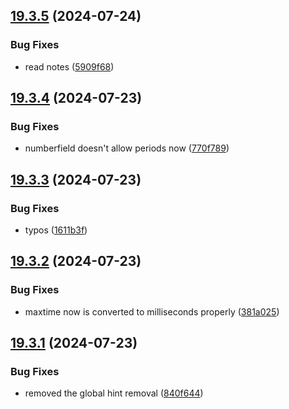 ## [19.3.5](https://github.com/Torwent/WaspLib/compare/v19.3.4...v19.3.5) (2024-07-24)


### Bug Fixes

* read notes ([5909f68](https://github.com/Torwent/WaspLib/commit/5909f68a58239a767158e6ac2a7b66046e28cda2))



## [19.3.4](https://github.com/Torwent/WaspLib/compare/v19.3.3...v19.3.4) (2024-07-23)


### Bug Fixes

* numberfield doesn't allow periods now ([770f789](https://github.com/Torwent/WaspLib/commit/770f7895f7983bc7aaa367916030a5330b77d410))



## [19.3.3](https://github.com/Torwent/WaspLib/compare/v19.3.2...v19.3.3) (2024-07-23)


### Bug Fixes

* typos ([1611b3f](https://github.com/Torwent/WaspLib/commit/1611b3f728a6d68ba101955172d14779f54a9dc9))



## [19.3.2](https://github.com/Torwent/WaspLib/compare/v19.3.1...v19.3.2) (2024-07-23)


### Bug Fixes

* maxtime now is converted to milliseconds properly ([381a025](https://github.com/Torwent/WaspLib/commit/381a025f81b49cc3a08d5e09f8e9a55741cad0f4))



## [19.3.1](https://github.com/Torwent/WaspLib/compare/v19.3.0...v19.3.1) (2024-07-23)


### Bug Fixes

* removed the global hint removal ([840f644](https://github.com/Torwent/WaspLib/commit/840f6449247fb4001d03a416450dcfb5d115bd6a))




